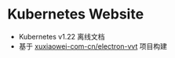 # Kubernetes Website

- Kubernetes v1.22 离线文档
- 基于 [xuxiaowei-com-cn/electron-vvt](https://github.com/xuxiaowei-com-cn/electron-vvt) 项目构建
